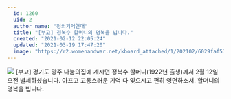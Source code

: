 ```yaml
---
  id: 1260
  uid: 2
  author_name: "정의기억연대"
  title: "[부고] 정복수 할머니의 명복을 빕니다."
  created: "2021-02-12 22:05:24"
  updated: "2021-03-19 17:47:20"
  image: "https://r2.womenandwar.net/kboard_attached/1/202102/6029faf57f6983090469.png"
---
```

![](https://r2.womenandwar.net/kboard_attached/1/202102/6029faf57f6983090469.png)
\[부고\]
경기도 광주 나눔의집에 계시던 정복수 할머니(1922년 출생)께서 2월 12일 오전 별세하셨습니다. 
아프고 고통스러운 기억 다 잊으시고 편히 영면하소서. 
할머니의 명복을 빕니다.